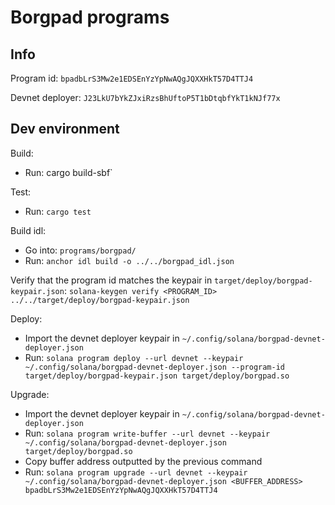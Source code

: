 # Borgpad programs

## Info

Program id: `bpadbLrS3Mw2e1EDSEnYzYpNwAQgJQXXHkT57D4TTJ4`

Devnet deployer: `J23LkU7bYkZJxiRzsBhUftoP5T1bDtqbfYkT1kNJf77x`

## Dev environment

Build: 
- Run: cargo build-sbf`

Test: 
- Run: `cargo test`

Build idl: 
- Go into: `programs/borgpad/`
- Run: `anchor idl build -o ../../borgpad_idl.json`

Verify that the program id matches the keypair in `target/deploy/borgpad-keypair.json`: `solana-keygen verify <PROGRAM_ID> ../../target/deploy/borgpad-keypair.json`

Deploy:
- Import the devnet deployer keypair in `~/.config/solana/borgpad-devnet-deployer.json`
- Run: `solana program deploy --url devnet --keypair ~/.config/solana/borgpad-devnet-deployer.json --program-id target/deploy/borgpad-keypair.json target/deploy/borgpad.so`

Upgrade:
- Import the devnet deployer keypair in `~/.config/solana/borgpad-devnet-deployer.json`
- Run: `solana program write-buffer --url devnet --keypair ~/.config/solana/borgpad-devnet-deployer.json target/deploy/borgpad.so`
- Copy buffer address outputted by the previous command
- Run: `solana program upgrade --url devnet --keypair ~/.config/solana/borgpad-devnet-deployer.json <BUFFER_ADDRESS> bpadbLrS3Mw2e1EDSEnYzYpNwAQgJQXXHkT57D4TTJ4`
